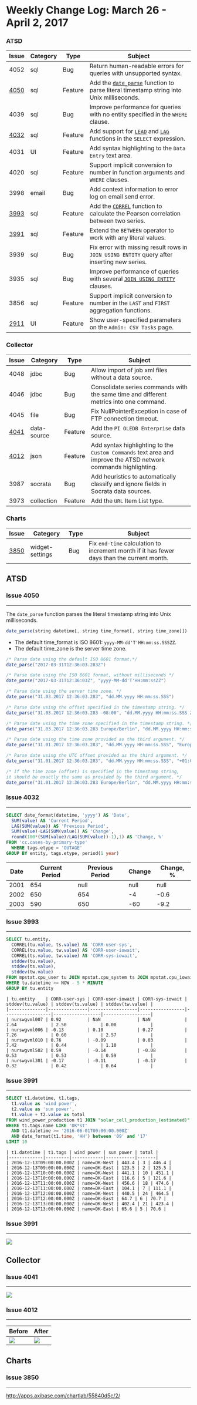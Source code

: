 Weekly Change Log: March 26 - April 2, 2017
==================================================

### ATSD

| Issue| Category    | Type    | Subject                                                                              |
|------|-------------|---------|--------------------------------------------------------------------------------------|
| 4052 | sql | Bug | Return human-readable errors for queries with unsupported syntax. |
| [4050](#issue-4050) | sql | Feature | Add the [`date_parse`](../../sql/README.md#date-parsing-functions) function to parse literal timestamp string into Unix milliseconds. |
| 4039 | sql | Bug | Improve performance for queries with no entity specified in the `WHERE` clause. |
| [4032](#issue-4032) | sql | Feature | Add support for [`LEAD`](../../sql/README.md#lead) and [`LAG`](../../sql/README.md#lag) functions in the `SELECT` expression. |
| 4031 | UI | Feature | Add syntax highlighting to the `Data Entry` text area. |
| 4020 | sql | Feature | Support implicit conversion to number in function arguments and `WHERE` clauses. |
| 3998 | email | Bug | Add context information to error log on email send error. |
| [3993](#issue-3993) | sql | Feature | Add the [`CORREL`](../../sql#correl) function to calculate the Pearson correlation between two series. |
| [3991](#issue-3991) | sql | Feature | Extend the `BETWEEN` operator to work with any literal values. |
| 3939 | sql | Bug | Fix error with missing result rows in `JOIN USING ENTITY` query after inserting new series. |
| 3935 | sql | Bug | Improve performance of queries with several [`JOIN USING ENTITY`](../../sql#join-with-using-entity) clauses. |
| 3856 | sql | Feature | Support implicit conversion to number in the `LAST` and `FIRST` aggregation functions. |
| [2911](#issue-2911) | UI | Feature | Show user-specified parameters on the `Admin: CSV Tasks` page. |

### Collector

| Issue| Category    | Type    | Subject                                                                              |
|------|-------------|---------|--------------------------------------------------------------------------------------|
| 4048 | jdbc | Bug | Allow import of job xml files without a data source. |
| 4046 | jdbc | Bug | Consolidate series commands with the same time and different metrics into one command. |
| 4045 | file | Bug | Fix NullPointerException in case of FTP connection timeout. |
| [4041](#issue-4041) | data-source | Feature | Add the `PI OLEDB Enterprise` data source. |
| [4012](#issue-4012) | json | Feature | Add syntax highlighting to the `Custom Commands` text area and improve the ATSD network commands highlighting. |
| 3987 | socrata | Bug | Add heuristics to automatically classify and ignore fields in Socrata data sources. |
| 3973 | collection | Feature | Add the `URL` Item List type. |

### Charts

| Issue| Category    | Type    | Subject                                                                              |
|------|-------------|---------|--------------------------------------------------------------------------------------|
| [3850](#issue-3850) | widget-settings | Bug | Fix `end-time` calculation to increment month if it has fewer days than the current month. |


## ATSD

### Issue 4050
--------------

The `date_parse` function parses the literal timestamp string into Unix milliseconds.

```javascript
date_parse(string datetime[, string time_format[, string time_zone]])
```

* The default time_format is ISO 8601: `yyyy-MM-dd'T'HH:mm:ss.SSSZZ`.
* The default time_zone is the server time zone.

```java
/* Parse date using the default ISO 8601 format.*/
date_parse("2017-03-31T12:36:03.283Z")

/* Parse date using the ISO 8601 format, without milliseconds */
date_parse("2017-03-31T12:36:03Z", "yyyy-MM-dd'T'HH:mm:ssZZ")

/* Parse date using the server time zone. */
date_parse("31.03.2017 12:36:03.283", "dd.MM.yyyy HH:mm:ss.SSS")

/* Parse date using the offset specified in the timestamp string. */
date_parse("31.03.2017 12:36:03.283 -08:00", "dd.MM.yyyy HH:mm:ss.SSS ZZ")

/* Parse date using the time zone specified in the timestamp string. */
date_parse("31.03.2017 12:36:03.283 Europe/Berlin", "dd.MM.yyyy HH:mm:ss.SSS ZZZ")

/* Parse date using the time zone provided as the third argument. */
date_parse("31.01.2017 12:36:03.283", "dd.MM.yyyy HH:mm:ss.SSS", "Europe/Berlin")

/* Parse date using the UTC offset provided as the third argument. */
date_parse("31.01.2017 12:36:03.283", "dd.MM.yyyy HH:mm:ss.SSS", "+01:00")

/* If the time zone (offset) is specified in the timestamp string,
it should be exactly the same as provided by the third argument. */
date_parse("31.01.2017 12:36:03.283 Europe/Berlin", "dd.MM.yyyy HH:mm:ss.SSS ZZZ", "Europe/Berlin")
```

### Issue 4032
--------------

```sql
SELECT date_format(datetime, 'yyyy') AS 'Date',
  SUM(value) AS 'Current Period',
  LAG(SUM(value)) AS 'Previous Period',
  SUM(value)-LAG(SUM(value)) AS 'Change',
  round(100*(SUM(value)/LAG(SUM(value))-1),1) AS 'Change, %'
FROM 'cc.cases-by-primary-type'
  WHERE tags.etype = 'OUTAGE'
GROUP BY entity, tags.etype, period(1 year)
```

| Date | Current Period | Previous Period | Change | Change, % |
|------|----------------|-----------------|--------|-----------|
| 2001 | 654            | null            | null   | null      |
| 2002 | 650            | 654             | -4     | -0.6      |
| 2003 | 590            | 650             | -60    | -9.2      |


### Issue 3993
--------------

```sql
SELECT tu.entity,
  CORREL(tu.value, ts.value) AS 'CORR-user-sys',
  CORREL(tu.value, tw.value) AS 'CORR-user-iowait',
  CORREL(ts.value, tw.value) AS 'CORR-sys-iowait',
  stddev(tu.value),
  stddev(ts.value),
  stddev(tw.value)
FROM mpstat.cpu_user tu JOIN mpstat.cpu_system ts JOIN mpstat.cpu_iowait tw
WHERE tu.datetime >= NOW - 5 * MINUTE
GROUP BY tu.entity
```

```ls
| tu.entity    | CORR-user-sys | CORR-user-iowait | CORR-sys-iowait | stddev(tu.value) | stddev(ts.value) | stddev(tw.value) |
|--------------|---------------|------------------|-----------------|------------------|------------------|------------------|
| nurswgvml007 | 0.92          | NaN              | NaN             | 7.64             | 2.50             | 0.00             |
| nurswgvml006 | -0.13         | 0.10             | 0.27            | 7.26             | 0.60             | 2.57             |
| nurswgvml010 | 0.76          | -0.09            | 0.03            | 7.42             | 0.44             | 1.10             |
| nurswgvml502 | 0.59          | -0.14            | -0.08           | 0.53             | 0.53             | 0.59             |
| nurswgvml301 | -0.17         | -0.11            | -0.17           | 0.32             | 0.42             | 0.64             |
```

### Issue 3991
--------------

```sql
SELECT t1.datetime, t1.tags, 
  t1.value as 'wind power', 
  t2.value as 'sun power', 
  t1.value + t2.value as total
FROM wind_power_production t1 JOIN "solar_cell_production_(estimated)" t2
WHERE t1.tags.name LIKE 'DK*st'
  AND t1.datetime >= '2016-06-01T00:00:00.000Z'
  AND date_format(t1.time, 'HH') between '09' and '17'
LIMIT 10
```

```ls
| t1.datetime | t1.tags | wind power | sun power | total | 
|-------------|---------|------------|-----------|-------|
| 2016-12-13T09:00:00.000Z | name=DK-West | 443.4 | 3 | 446.4 |
| 2016-12-13T09:00:00.000Z | name=DK-East | 123.5 | 2 | 125.5 |
| 2016-12-13T10:00:00.000Z | name=DK-West | 441.1 | 10 | 451.1 |
| 2016-12-13T10:00:00.000Z | name=DK-East | 116.6 | 5 | 121.6 |
| 2016-12-13T11:00:00.000Z | name=DK-West | 456.6 | 18 | 474.6 |
| 2016-12-13T11:00:00.000Z | name=DK-East | 104.1 | 7 | 111.1 |
| 2016-12-13T12:00:00.000Z | name=DK-West | 440.5 | 24 | 464.5 |
| 2016-12-13T12:00:00.000Z | name=DK-East | 64.7 | 6 | 70.7 |
| 2016-12-13T13:00:00.000Z | name=DK-West | 402.4 | 21 | 423.4 |
| 2016-12-13T13:00:00.000Z | name=DK-East | 65.6 | 5 | 70.6 |
```

### Issue 3991
--------------

![](Images/Figure1.png)

## Collector

### Issue 4041
--------------

![](Images/Figure2.png)

### Issue 4012
--------------

| Before | After |
|--------|-------|
|![](Images/Figure3.png) | ![](Images/Figure4.png) |

## Charts

### Issue 3850
--------------

http://apps.axibase.com/chartlab/55840d5c/2/
